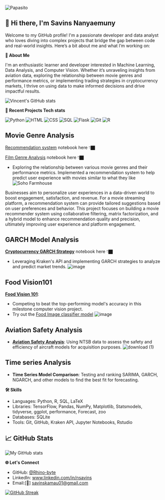 ![Papasito](https://github.com/user-attachments/assets/7bb30168-7904-4855-89fb-f36500ca5d04)



## 👋 Hi there, I'm Savins Nanyaemuny

Welcome to my GitHub profile! I'm a passionate developer and data analyst who loves diving into complex projects that bridge the gap between code and real-world insights. Here’s a bit about me and what I’m working on:

**🚀 About Me**

I'm an enthusiastic learner and developer interested in Machine Learning, Data Analysis, and Computer Vision. Whether it’s unraveling insights from aviation data, exploring the relationship between movie genres and performance metrics, or implementing trading strategies in cryptocurrency markets, I thrive on using data to make informed decisions and drive impactful results.




![Vincent's GitHub stats](https://github-readme-stats.vercel.app/api?username=Rhino-byte&show_icons=true&theme=radical)

**🌱 Recent Projects Tech stats**

![Python](https://img.shields.io/badge/Python-3776AB?style=for-the-badge&logo=python)
![HTML](https://img.shields.io/badge/HTML-E34F26?style=for-the-badge&logo=html5)
![CSS](https://img.shields.io/badge/CSS-1572B6?style=for-the-badge&logo=css3)
![SQL](https://img.shields.io/badge/SQL-4479A1?style=for-the-badge&logo=postgresql)
![Flask](https://img.shields.io/badge/Flask-000000?style=for-the-badge&logo=flask)
![Git](https://img.shields.io/badge/Git-F05032?style=for-the-badge&logo=git)
![R](https://img.shields.io/badge/R-276DC3?style=for-the-badge&logo=r&logoColor=white)


## Movie Genre Analysis

[Recommendation system](https://github.com/Rhino-byte/Recommendation-system) notebook here 👇🏿

[Film Genre Analysis](https://github.com/Rhino-byte/GroupWork) notebook here 👇🏿

- Exploring the relationship between various movie genres and their performance metrics. Implemented a recommendation system to help predict user experience with movies similar to what they like
![Soho Farmhouse](https://github.com/user-attachments/assets/f7184362-5ad0-46b3-a302-b6542d6fa44d)


Businesses aim to personalize user experiences in a data-driven world to boost engagement, satisfaction, and revenue. For a movie streaming platform, a recommendation system can provide tailored suggestions based on user preferences and behavior. This project focuses on building a movie recommender system using collaborative filtering, matrix factorization, and a hybrid model to enhance recommendation quality and precision, ultimately improving user experience and platform engagement.

## GARCH Model Analysis 

**[Cryptocurrency GARCH Strategy](https://github.com/Rhino-byte/Time-Series-)** notebook here 👇🏿
- Leveraging Kraken's API and implementing GARCH strategies to analyze and predict market trends.
  ![image](https://github.com/user-attachments/assets/7304cd22-026e-43a5-beb7-fc9aa63649c3)
  
## Food Vision101

[**Food Vision 101**](https://github.com/Rhino-byte/Food-Image-classification):
- Competing to beat the top-performing model's accuracy in this milestone computer vision project.
- Try out the [Food Image classifier model](https://huggingface.co/spaces/bushman254/FoodImageClassifier)
  ![image](https://github.com/user-attachments/assets/dcbfa0e1-e6b4-493a-8c81-0c0147a0322e)

## Aviation Safety Analysis
- **[Aviation Safety Analysis](https://github.com/Rhino-byte/Aviation-Analysis)**: Using NTSB data to assess the safety and efficiency of aircraft models for acquisition purposes.
  ![download (1)](https://github.com/user-attachments/assets/0cf05558-dc5b-4656-afa1-e3a39e5ae588)

## Time series Analysis

- **Time Series Model Comparison**: Testing and ranking SARIMA, GARCH, NGARCH, and other models to find the best fit for forecasting.
  

 **🛠️ Skills**

- Languages: Python, R, SQL, LaTeX
- Libraries: TensorFlow, Pandas, NumPy, Matplotlib, Statsmodels, tidyverse, ggplot, performance, Forecast, zoo
- Databases: SQLite
- Tools: Git, GitHub, Kraken API, Jupyter Notebooks, Rstudio

## 📈 GitHub Stats

![My GitHub stats](https://github-readme-stats.vercel.app/api/top-langs/?username=Rhino-byte&layout=compact&theme=radical)

**🌐 Let's Connect**
- GitHub: [@Rhino-byte](https://github.com/Rhino-byte)
- LinkedIn: www.linkedin.com/in/nsavins
- Email:[📩] savinskamau01@gmail.com

[![GitHub Streak](https://streak-stats.demolab.com/?user=Rhino-byte)](https://git.io/streak-stats)
<!---
Rhino-byte/Rhino-byte is a ✨ special ✨ repository because its `README.md` (this file) appears on your GitHub profile.
You can click the Preview link to take a look at your changes.
--->
